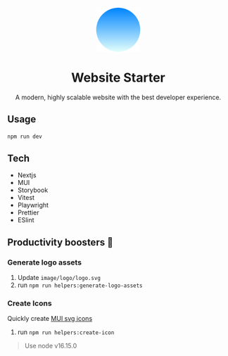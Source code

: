 <p align="center">
  <a href="https://hayletenjo.com/" rel="noopener" target="_blank"><img width="100" src="https://github.com/jeremytenjo/starter-website/blob/main/public/images/logo/logo.svg" alt="Create Modern App Logo"></a></p>
</p>

<h1 align="center">Website Starter</h1>

<p align="center">A modern, highly scalable website with the best developer experience.</p>

## Usage

```sh
npm run dev
```

## Tech

- Nextjs
- MUI
- Storybook
- Vitest
- Playwright
- Prettier
- ESlint

## Productivity boosters 🚀

### Generate logo assets

1. Update `image/logo/logo.svg`
2. run `npm run helpers:generate-logo-assets`

### Create Icons

Quickly create [MUI svg icons](https://mui.com/components/icons/#createsvgicon)

1. run `npm run helpers:create-icon`

> Use node v16.15.0
